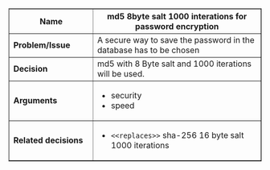 <table cellpadding='5' border='1' cellspacing='0' width='650'>
<blockquote><thead>
<blockquote><tr>
<blockquote><th width='150'> Name </th>
<th>md5 8byte salt 1000 interations for password encryption</th>
</blockquote></tr>
</blockquote></thead>
<tbody>
<blockquote><tr>
<blockquote><td> <b>Problem/Issue</b> </td>
<td>A secure way to save the password in the database has to be chosen</td>
</blockquote></tr>
<tr>
<blockquote><td> <b>Decision</b> </td>
<td>md5 with 8 Byte salt and 1000 iterations will be used.</td>
</blockquote></tr>
<tr>
<blockquote><td> <b>Arguments</b> </td>
<td>
<ul>
<li>security</li>
<li>speed</li>
</ul>
</td>
</blockquote></tr>
<tr>
<blockquote><td> <b>Related decisions</b> </td>
<td>
<ul>
<li><code>&lt;&lt;replaces&gt;&gt;</code> sha-256 16 byte salt 1000 iterations</li>
</ul>
</td>
</blockquote></tr>
</blockquote></tbody>
</table>